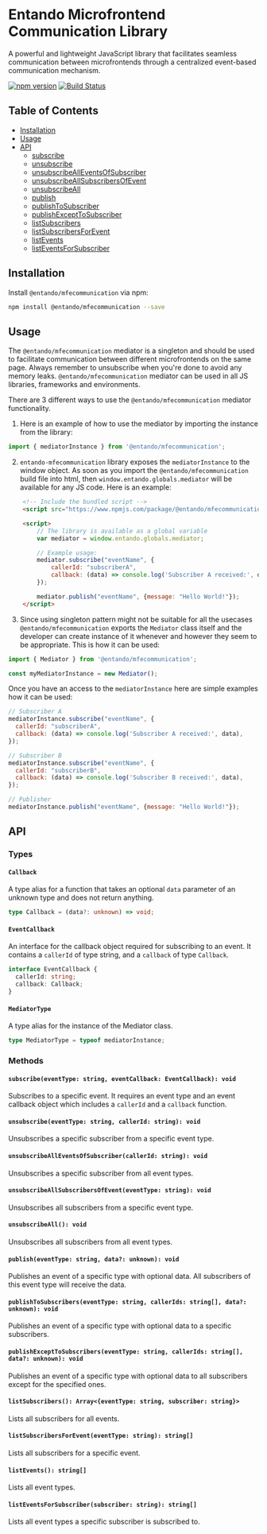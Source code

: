 # Entando Microfrontend Communication Library

A powerful and lightweight JavaScript library that facilitates seamless communication between microfrontends through a centralized event-based communication mechanism.

[![npm version](https://img.shields.io/npm/v/microfrontend-mediator.svg?style=flat)](https://www.npmjs.com/entando/entando-mfecommunication)
[![Build Status](https://travis-ci.org/yourusername/microfrontend-mediator.svg?branch=master)](https://travis-ci.org/entando/entando-mfecommunication)

## Table of Contents

- [Installation](#installation)
- [Usage](#usage)
- [API](#api)
    - [subscribe](#subscribe)
    - [unsubscribe](#unsubscribe)
    - [unsubscribeAllEventsOfSubscriber](#unsubscribeAllEventsOfSubscriber)
    - [unsubscribeAllSubscribersOfEvent](#unsubscribeAllSubscribersOfEvent)
    - [unsubscribeAll](#unsubscribeAll)
    - [publish](#publish)
    - [publishToSubscriber](#publishToSubscriber)
    - [publishExceptToSubscriber](#publishExceptToSubscriber)
    - [listSubscribers](#listSubscribers)
    - [listSubscribersForEvent](#listSubscribersForEvent)
    - [listEvents](#listEvents)
    - [listEventsForSubscriber](#listEventsForSubscriber)

## Installation

Install `@entando/mfecommunication` via npm:

```sh
npm install @entando/mfecommunication --save
```

## Usage

The `@entando/mfecommunication` mediator is a singleton and should be used to facilitate communication between different microfrontends on the same page. Always remember to unsubscribe when you're done to avoid any memory leaks.  `@entando/mfecommunication` mediator can be used in all JS libraries, frameworks and environments.

There are 3 different ways to use the `@entando/mfecommunication` mediator functionality.

1. Here is an example of how to use the mediator by importing the instance from the library:

```javascript
import { mediatorInstance } from '@entando/mfecommunication';
```

2. `entando-mfecommunication` library exposes the `mediatorInstance` to the window object. As soon as you import the `@entando/mfecommunication` build file into html, then `window.entando.globals.mediator` will be available for any JS code.
Here is an example:
```html
    <!-- Include the bundled script -->
    <script src="https://www.npmjs.com/package/@entando/mfecommunication/dist/entando-mfecommunication.umd.cjs"></script>

    <script>
        // The library is available as a global variable
        var mediator = window.entando.globals.mediator;

        // Example usage:
        mediator.subscribe("eventName", {
            callerId: "subscriberA",
            callback: (data) => console.log('Subscriber A received:', data),
        });

        mediator.publish("eventName", {message: "Hello World!"});
    </script>
```

3. Since using singleton pattern might not be suitable for all the usecases `@entando/mfecommunication` exports the `Mediator` class itself and the developer can create instance of it whenever and however they seem to be appropriate. This is how it can be used:
```javascript
import { Mediator } from '@entando/mfecommunication';

const myMediatorInstance = new Mediator();
```

Once you have an access to the `mediatorInstance` here are simple examples how it can be used:

```javascript
// Subscriber A
mediatorInstance.subscribe("eventName", {
  callerId: "subscriberA",
  callback: (data) => console.log('Subscriber A received:', data),
});

// Subscriber B
mediatorInstance.subscribe("eventName", {
  callerId: "subscriberB",
  callback: (data) => console.log('Subscriber B received:', data),
});

// Publisher
mediatorInstance.publish("eventName", {message: "Hello World!"});
```

## API

### Types

#### `Callback`

A type alias for a function that takes an optional `data` parameter of an unknown type and does not return anything.

```typescript
type Callback = (data?: unknown) => void;
```

#### `EventCallback`

An interface for the callback object required for subscribing to an event. It contains a `callerId` of type string, and a `callback` of type `Callback`.

```typescript
interface EventCallback {
  callerId: string;
  callback: Callback;
}
```

#### `MediatorType`

A type alias for the instance of the Mediator class. 

```typescript
type MediatorType = typeof mediatorInstance;
```

### Methods

#### `subscribe(eventType: string, eventCallback: EventCallback): void`

Subscribes to a specific event. It requires an event type and an event callback object which includes a `callerId` and a `callback` function.

#### `unsubscribe(eventType: string, callerId: string): void`

Unsubscribes a specific subscriber from a specific event type.

#### `unsubscribeAllEventsOfSubscriber(callerId: string): void`

Unsubscribes a specific subscriber from all event types.

#### `unsubscribeAllSubscribersOfEvent(eventType: string): void`

Unsubscribes all subscribers from a specific event type.

#### `unsubscribeAll(): void`

Unsubscribes all subscribers from all event types.

#### `publish(eventType: string, data?: unknown): void`

Publishes an event of a specific type with optional data. All subscribers of this event type will receive the data.

#### `publishToSubscribers(eventType: string, callerIds: string[], data?: unknown): void`

Publishes an event of a specific type with optional data to a specific subscribers.

#### `publishExceptToSubscribers(eventType: string, callerIds: string[], data?: unknown): void`

Publishes an event of a specific type with optional data to all subscribers except for the specified ones.

#### `listSubscribers(): Array<{eventType: string, subscriber: string}>`

Lists all subscribers for all events.

#### `listSubscribersForEvent(eventType: string): string[]`

Lists all subscribers for a specific event.

#### `listEvents(): string[]`

Lists all event types.

#### `listEventsForSubscriber(subscriber: string): string[]`

Lists all event types a specific subscriber is subscribed to.
